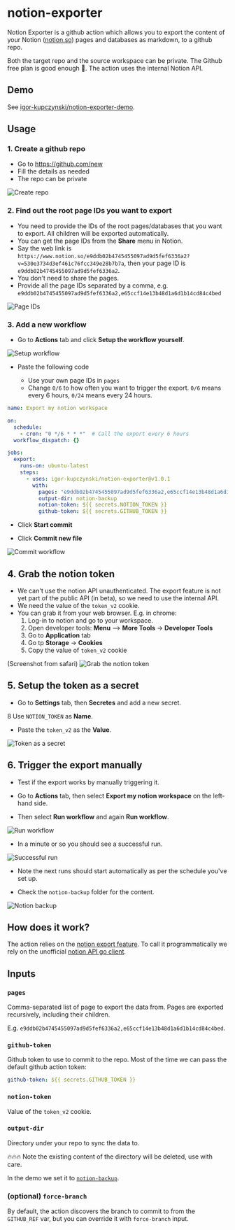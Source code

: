 # notion-exporter

Notion Exporter is a github action which allows you to export the content of your Notion ([notion.so](https://notion.so)) pages and databases as markdown, to a github repo.

Both the target repo and the source workspace can be private. The Github free plan is good enough 🙏. The action uses the internal Notion API.

## Demo

See [igor-kupczynski/notion-exporter-demo](https://github.com/igor-kupczynski/notion-exporter-demo).

## Usage

### 1. Create a github repo

- Go to https://github.com/new
- Fill the details as needed
- The repo can be private

![Create repo](imgs/1-create-repo.png)
      
### 2. Find out the root page IDs you want to export

* You need to provide the IDs of the root pages/databases that you want to export. All children will be exported automatically.
* You can get the page IDs from the **Share** menu in Notion.
* Say the web link is `https://www.notion.so/e9ddb02b4745455097ad9d5fef6336a2?v=530e3734d3ef461c76fcc349e28b7b7a`, then your page ID is `e9ddb02b4745455097ad9d5fef6336a2`.
* You don't need to share the pages.
* Provide all the page IDs separated by a comma, e.g. `e9ddb02b4745455097ad9d5fef6336a2,e65ccf14e13b48d1a6d1b14cd84c4bed`

![Page IDs](imgs/2-page-IDs.png)

### 3. Add a new workflow

* Go to **Actions** tab and click **Setup the workflow yourself**.

![Setup workflow](imgs/3-setup-workflow.png)
  
* Paste the following code 
  
    * Use your own page IDs in `pages`
    * Change `0/6` to how often you want to trigger the export. `0/6` means every 6 hours, `0/24` means every 24 hours.
```yaml
name: Export my notion workspace

on:
  schedule:
    - cron: "0 */6 * * *"  # Call the export every 6 hours
  workflow_dispatch: {}

jobs:
  export:
    runs-on: ubuntu-latest
    steps:
      - uses: igor-kupczynski/notion-exporter@v1.0.1
        with:
          pages: "e9ddb02b4745455097ad9d5fef6336a2,e65ccf14e13b48d1a6d1b14cd84c4bed"  # Pages IDs identified in (step 2)  
          output-dir: notion-backup
          notion-token: ${{ secrets.NOTION_TOKEN }}
          github-token: ${{ secrets.GITHUB_TOKEN }}
```
    


* Click **Start commit**

* Click **Commit new file**

![Commit workflow](imgs/3-commit-workflow.png)

## 4. Grab the notion token

* We can't use the notion API unauthenticated. The export feature is not yet part of the public API (in beta), so we need to use the internal API.
* We need the value of the `token_v2` cookie.
* You can grab it from your web browser. E.g. in chrome:
    1. Log-in to notion and go to your workspace.
    2. Open developer tools: **Menu** --> **More Tools** -> **Developer Tools**
    3. Go to **Application** tab
    4. Go tp **Storage** -> **Cookies**
    5. Copy the value of `token_v2` cookie

(Screenshot from safari)
![Grab the notion token](imgs/4-grab-notion-token.png)


## 5. Setup the token as a secret

* Go to **Settings** tab, then **Secretes** and add a new secret.

8 Use `NOTION_TOKEN` as **Name**.

* Paste the `token_v2` as the **Value**.

![Token as a secret](imgs/5-token-as-a-secret.png)


## 6. Trigger the export manually

* Test if the export works by manually triggering it.

* Go to **Actions** tab, then select **Export my notion workspace** on the left-hand side.

* Then select **Run workflow** and again **Run workflow**.

![Run workflow](imgs/6-run-workflow.png)

* In a minute or so you should see a successful run.

![Successful run](imgs/6-successful-run.png)

* Note the next runs should start automatically as per the schedule you've set up.

* Check the `notion-backup` folder for the content.

![Notion backup](imgs/6-notion-backup.png)


## How does it work?

The action relies on the [notion export feature](https://www.notion.so/Export-a-page-as-Markdown-69b6031dd9454022abed8e23a86b0e1e). To call it programmatically we rely on the unofficial [notion API go client](https://www.notion.so/Export-a-page-as-Markdown-69b6031dd9454022abed8e23a86b0e1e).

## Inputs

### `pages`

Comma-separated list of page to export the data from. Pages are exported recursively, including their children.

E.g. `e9ddb02b4745455097ad9d5fef6336a2,e65ccf14e13b48d1a6d1b14cd84c4bed`.

### `github-token`

Github token to use to commit to the repo. Most of the time we can pass the default github action token:
```yaml
github-token: ${{ secrets.GITHUB_TOKEN }}
```
  
### `notion-token`

Value of the `token_v2` cookie.

### `output-dir`

Directory under your repo to sync the data to.

🔥🔥🔥 Note the existing content of the directory will be deleted, use with care.

In the demo we set it to [`notion-backup`](https://github.com/igor-kupczynski/notion-exporter-demo/tree/main/notion-backup).

### (optional) `force-branch`

By default, the action discovers the branch to commit to from the `GITHUB_REF` var, but you can override it with `force-branch` input.
